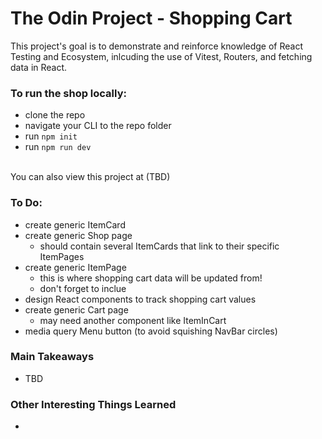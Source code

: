 # The Odin Project - Shopping Cart
This project's goal is to demonstrate and reinforce knowledge of React Testing and Ecosystem, inlcuding the use of Vitest, Routers, and fetching data in React.

### To run the shop locally:
- clone the repo
- navigate your CLI to the repo folder
- run ```npm init```
- run ```npm run dev```
<br>
You can also view this project at (TBD)

### To Do:
- create generic ItemCard
- create generic Shop page
  - should contain several ItemCards that link to their specific ItemPages
- create generic ItemPage
  - this is where shopping cart data will be updated from!
  - don't forget to inclue 
- design React components to track shopping cart values
- create generic Cart page
  - may need another component like ItemInCart
- media query Menu button (to avoid squishing NavBar circles)

### Main Takeaways
- TBD

### Other Interesting Things Learned
- 